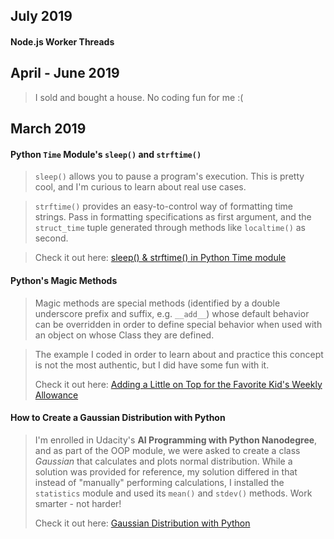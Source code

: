## July 2019

#### Node.js Worker Threads

## April - June 2019

> I sold and bought a house. No coding fun for me :(

## March 2019

#### Python `Time` Module's `sleep()` and `strftime()`

> `sleep()` allows you to pause a program's execution. This is pretty cool, and I'm curious to learn about real use cases.

> `strftime()` provides an easy-to-control way of formatting time strings. Pass in formatting specifications as first argument, and the `struct_time` tuple generated through methods like `localtime()` as second.

> Check it out here: [sleep() & strftime() in Python Time module](march2019/python-timing)

#### Python's Magic Methods

> Magic methods are special methods (identified by a double underscore prefix and suffix, e.g. `__add__`) whose default behavior can be overridden in order to define special behavior when used with an object on whose Class they are defined.

> The example I coded in order to learn about and practice this concept is not the most authentic, but I did have some fun with it.
>
> Check it out here: [Adding a Little on Top for the Favorite Kid's Weekly Allowance](march2019/magic-methods)

#### How to Create a Gaussian Distribution with Python

> I'm enrolled in Udacity's **AI Programming with Python Nanodegree**, and as part of the OOP module, we were asked to create a class *Gaussian* that calculates and plots normal distribution. While a solution was provided for reference, my solution differed in that instead of "manually" performing calculations, I installed the `statistics` module and used its `mean()` and `stdev()` methods. Work smarter - not harder!
>
> Check it out here: [Gaussian Distribution with Python](march2019/gaussian)
